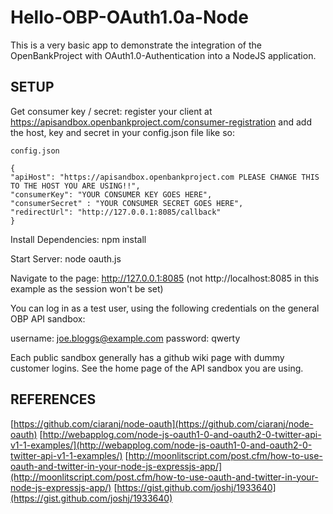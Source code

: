 Hello-OBP-OAuth1.0a-Node
========================

This is a very basic app to demonstrate the integration of the OpenBankProject with OAuth1.0-Authentication
into a NodeJS application.

## SETUP

Get consumer key / secret:
register your client at https://apisandbox.openbankproject.com/consumer-registration
and add the host, key and secret in your config.json file like so:


	config.json
	
    {
    "apiHost": "https://apisandbox.openbankproject.com PLEASE CHANGE THIS TO THE HOST YOU ARE USING!!", 
    "consumerKey": "YOUR CONSUMER KEY GOES HERE",
    "consumerSecret" : "YOUR CONSUMER SECRET GOES HERE",
    "redirectUrl": "http://127.0.0.1:8085/callback"
    }




Install Dependencies:
npm install

Start Server:
node oauth.js

Navigate to the page:
http://127.0.0.1:8085
(not http://localhost:8085 in this example as the session won't be set)

You can log in as a test user, using the following credentials on the general OBP API sandbox:

username: joe.bloggs@example.com
password: qwerty

Each public sandbox generally has a github wiki page with dummy customer logins. See the home page of the API sandbox you are using.

## REFERENCES

[https://github.com/ciaranj/node-oauth](https://github.com/ciaranj/node-oauth)
[http://webapplog.com/node-js-oauth1-0-and-oauth2-0-twitter-api-v1-1-examples/](http://webapplog.com/node-js-oauth1-0-and-oauth2-0-twitter-api-v1-1-examples/)
[http://moonlitscript.com/post.cfm/how-to-use-oauth-and-twitter-in-your-node-js-expressjs-app/](http://moonlitscript.com/post.cfm/how-to-use-oauth-and-twitter-in-your-node-js-expressjs-app/)
[https://gist.github.com/joshj/1933640](https://gist.github.com/joshj/1933640)
